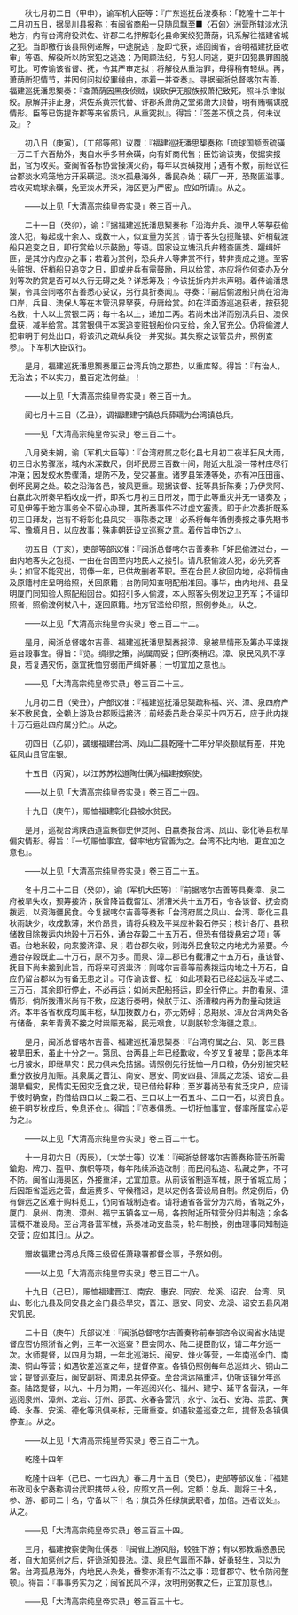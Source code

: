 <!-- { "loadSidebar": true } -->
　　秋七月初二日（甲申），谕军机大臣等：『广东巡抚岳浚奏称：「乾隆十二年十二月初五日，据吴川县报称：有闽省商船一只随风飘至■〈石匈〉洲营所辖淡水汛地方，内有台湾府役洪佐、许郡二名押解彰化县命案绞犯萧荫，讯系解往福建省城之犯。当即檄行该县照例递解，中途脱逃；旋即弋获，递回闽省，咨明福建抚臣收审」等语。解役所以防案犯之逃逸；乃罔顾法纪，与犯人同逃，更非囚犯畏罪图脱可比。可传谕该省督、抚，令其严审定拟；将解役从重治罪，毋得稍有轻纵。再，萧荫所犯情节，并因何问拟绞罪缘由，亦着一并查奏』。寻据闽浙总督喀尔吉善、福建巡抚潘思榘奏：『查萧荫因黑夜侦贼，误砍伊无服族叔萧杞致死，照斗杀律拟绞。原解并非正身，洪佐系黄宗代替、许郡系萧荫之堂弟萧大顶替，明有贿嘱谋脱情形。臣等已饬提许郡等来省质讯，从重究拟』。得旨：『签差不慎之员，何未议及』？ 

　　初八日（庚寅），〔工部等部〕议覆：『福建巡抚潘思榘奏称「琉球国额贡硫磺一万二千六百觔外，夷自水手多带余磺，向有奸商代售；臣饬谕该夷，使据实报出，官为收买。查闽省各标协营操演火药，每年以贡磺拨用；遇有不敷，前经议往台郡淡水鸡笼地方开采磺泥。淡水孤悬海外，番民杂处；磺厂一开，恐聚匪滋事。若收买琉球余磺，免至淡水开采，海区更为严密」。应如所请』。从之。 

　　——以上见「大清高宗纯皇帝实录」卷三百十八。 

　　二十一日（癸卯），谕：『据福建巡抚潘思榘奏称「沿海弁兵、澳甲人等拏获偷渡人犯，每起或十余人、或数十人，似宜量为奖赏；请于客头包揽赃银、奸梢载渡船只追变之日，即行赏给以示鼓励」等语。国家设立塘汛兵弁稽查匪类、躧缉奸匪，是其分内应办之事；若着为赏例，恐兵弁人等非赏不行，转非责成之道。至客头赃银、奸梢船只追变之日，即或弁兵有需鼓励，用以给赏，亦应将作何查办及分别等次酌赏是否可以久行无碍之处？详悉筹及；今该抚折内并未声明。着传谕潘思榘，令其会同喀尔吉善悉心妥议，另行具折奏闻』。寻奏：『嗣后偷渡船只尚在沿海口岸，兵目、澳保人等在本管汛界拏获，毋庸给赏。如在洋面游巡追获者，按获犯名数，十人以上赏银二两；每十名以上，递加二两。若尚未出洋而别汛兵目、澳保盘获，减半给赏。其赏银俱于本案追变赃银船价内支给，余入官充公。仍将偷渡人犯审明于何处出口，将该汛之疏纵兵役一并究拟。其失察之该管员弁，照例查参』。下军机大臣议行。 

　　是月，福建巡抚潘思榘奏厘正台湾兵饷之那垫，以重库帑。得旨：『有治人，无治法；不以实力，虽百定法何益』！ 

　　——以上见「大清高宗纯皇帝实录」卷三百十九。 

　　闰七月十三日（乙丑），调福建建宁镇总兵薛瓀为台湾镇总兵。 

　　——见「大清高宗纯皇帝实录」卷三百二十。 

　　八月癸未朔，谕〔军机大臣等〕：『台湾府属之彰化县七月初二夜半狂风大雨，初三日水势骤涨，城内水深数尺，倒坏民房三百数十间，附近大肚溪一带村庄尽行冲淹；因发蛟水势骤涌，堤防不及，受灾甚重。诸罗县笨港等处，亦有冲压田亩、倒坏民房之处。较之沿海各邑，被风更重。现据该督、抚等具折陈奏；乃伊灵阿、白嬴此次所奏早稻收成一折，即系七月初三日所发，而于此等重灾并无一语奏及；可见伊等于地方事务全不留心办理，其所奏事件不过虚文塞责。即于此次奏折既系初三日拜发，岂有不将彰化县风灾一事陈奏之理！必系将每年循例奏报之事先期书写、豫填月日，以应故事；殊非朝廷设立巡察之意。着传旨申饬之』。 

　　初五日（丁亥），吏部等部议准：『闽浙总督喀尔吉善奏称「奸民偷渡过台，一由内地客头之包揽、一由在台回至内地民人之接引。请凡获偷渡人犯，必先究客头；如官不能究出，罚俸一年，已供故删者革职。至在台民人欲回内地，必将情由及原籍村庄呈明给照，关回原籍；台防同知查明配船准回。事毕，由内地州、县呈明厦门同知验人照配船回台。如招引多人偷渡，本人照客头例发边卫充军；不请印照者，照偷渡例杖八十，逐回原籍。地方官滥给印照，照例参处』。从之。 

　　——以上见「大清高宗纯皇帝实录」卷三百二十二。 

　　是月，闽浙总督喀尔吉善、福建巡抚潘思榘奏报漳、泉被旱情形及筹办平粜拨运台榖事宜。得旨：『览。绸缪之策，尚属周妥；但所奏稍迟。漳、泉民风夙不淳良，若复遇灾伤，亟宜抚恤穷弱而严缉奸暴；一切宜加之意也』。 

　　——见「大清高宗纯皇帝实录」卷三百二十三。 

　　九月初二日（癸丑），户部议准：『福建巡抚潘思榘疏称福、兴、漳、泉四府产米不敷民食，全赖上游及台郡贩运接济；前经委员赴台采买十四万石，应于此内拨十万石运赴四府属分贮』。从之。 

　　初四日（乙卯），蠲缓福建台湾、凤山二县乾隆十二年分早炎额赋有差，并免征凤山县官庄银。 

　　十五日（丙寅），以江苏苏松道陶仕僙为福建按察使。 

　　——以上见「大清高宗纯皇帝实录」卷三百二十四。 

　　十九日（庚午），赈恤福建彰化县被水贫民。 

　　是月，巡视台湾陕西道监察御史伊灵阿、白嬴奏报台湾、凤山、彰化等县秋旱偏灾情形。得旨：『一切赈恤事宜，督率地方官善为之。台湾不比内地，更宜加之意也』。 

　　——以上见「大清高宗纯皇帝实录」卷三百二十五。 

　　冬十月二十二日（癸卯），谕〔军机大臣等〕：『前据喀尔吉善等具奏漳、泉二府被旱失收，预筹接济；朕曾降旨截留江、浙漕米共十五万石，令各该督、抚会商拨运，以资海疆民食。今复据喀尔吉善等奏称「台湾府属之凤山、台湾、彰化三县秋雨缺少，收成歉薄，米价昂贵，请将兵粮及平粜应补榖石停买；核计各厅、县积储数目除拨运内地榖十万石外，通台存榖二十五万石，但恐有借拨悬宕之项」等语。台地米榖，向来接济漳、泉；若台郡失收，则海外民食较之内地尤为紧要。今通台存榖既止二十万石，原不为多。而泉、漳二郡已有截漕之十五万石，虽该督、抚目下尚未接到此旨，而将来可资粜济；则喀尔吉善等前奏拨运内地之十万石，自应仍留台郡以为有备无患之计。可传谕该督、抚：如此项榖石已经起运及半或二、三万石，其余即行停止，不必再运；如尚未配船搭运，即全行停止。并酌看泉、漳情形，倘所拨漕米尚有不敷，应速行奏明，候朕于江、浙漕粮内再为酌量动拨运济。本年各省秋成均属丰稔，纵加拨数万石，亦无妨碍；总期泉、漳及台湾两处各有储备，来年青黄不接之时粜赈充裕，民无艰食，以副朕轸念海疆之意』。 

　　是月，闽浙总督喀尔吉善、福建巡抚潘思榘奏：『台湾府属之台、凤、彰三县被旱田禾，虽止十分之一。第凤、台两县上年已经歉收，今岁又复被旱；彰邑本年七月被水，即继旱灾：民力俱未免拮据。请照例先行抚恤一月口粮，仍分别被灾轻重分数按月加赈。其泉属之晋江、南安、惠安、同安四县、漳属之龙溪、诏安二县潮旱偏灾，民情实无因灾乏食之状，现已借给耔种；至岁暮尚恐有贫乏灾户，应请于彼时确查，酌借给四口以上榖二石、三口以上一石五斗、二口一石，以资日食。统于明岁秋成后，免息还仓』。得旨：『览奏俱悉。一切抚恤事宜，督率所属实心妥为之』。 

　　——以上见「大清高宗纯皇帝实录」卷三百二十七。 

　　十一月初六日（丙辰），〔大学士等〕议准：『闽浙总督喀尔吉善奏称营伍所需鎗炮、牌刀、盔甲、旗帜等项，每年陆续添造改制；而民间私造、私藏之弊，不可不防。闽省山海奥区，外接重洋，尤宜加意。从前该省制造军械，原于省城立局；后因距省遥远之营，盘运费多、守候稽迟，是以定例各营设局自制。然定例后，仍有僻远之区难于购料觅工，仍向省城制造者。请将通省各营分为六局，省城之外，厦门、泉州、南澳、漳州、福宁五镇各立一局，各按附近所辖营分归并制造；余各营概不准设局。至台湾各营军械，系奏准动支盐羡，轮年制换，例由理事同知制造交营；应如其旧』。从之。 

　　赠故福建台湾总兵降三级留任萧瑔署都督佥事，予祭如例。 

　　——以上见「大清高宗纯皇帝实录」卷三百二十八。 

　　十九日（己巳），赈恤福建晋江、南安、惠安、同安、龙溪、诏安、台湾、凤山、彰化九县及同安县之金门县丞旱灾，晋江、惠安、同安、龙溪、诏安五县风潮灾饥民。 

　　二十日（庚午）兵部议准：『闽浙总督喀尔吉善奏称前奉部咨令议闽省水陆提督应否仿照浙省之例，三年一次巡查？臣会同水、陆二提臣酌议，请二年分巡一次。水师提督，以四月为期，一年北巡海坛、闽安、烽火等营，一年南巡金门、南澳、铜山等营；如遇钦差巡查之年，提督停查。各镇仍照例每年总巡烽火、铜山二营；提督巡查后，闽安副将、南澳总兵停查。至台湾远隔重洋，仍听该镇分年巡查。陆路提督，以九、十月为期，一年巡阅兴化、福州、建宁、延平各营汛，一年巡阅泉州、漳州、龙岩、汀州、邵武、永春各营汛；永宁、法石、安海、祟武、黄崎、永春、安溪、德化等汛俱亲标，无庸重查。如遇钦差巡查之年，提督及各镇俱停查』。从之。 

　　——以上见「大清高宗纯皇帝实录」卷三百二十九。 

　　乾隆十四年 

　　乾隆十四年（己巳、一七四九）春二月十五日（癸巳），吏部等部议准：『福建布政司永宁奏称调台武职携带人役，应照文员一例。定额：总兵、副将三十名，参、游、都司二十名，守备以下十名；旗员外任绿旗武职者，加倍。违者议处』。从之。 

　　——见「大清高宗纯皇帝实录」卷三百三十四。 

　　三月，福建按察使陶仕僙奏：『闽省上游风俗，较胜下游；有以邪教煽惑愚民者，自大加惩创之后，奸诡渐知畏法。漳、泉民气嚣而不静，好勇轻生，习以为常。台湾孤悬海外，内地民人杂处，番黎亦渐有不法之事：现督郡守、牧令防闲整顿』。得旨：『事事务实为之；闽省民风不淳，汝明刑弼教之任，正宜加意也』。 

　　——见「大清高宗纯皇帝实录」卷三百三十七。 

